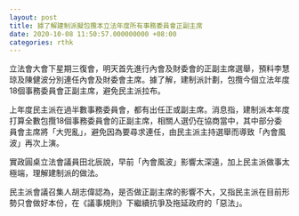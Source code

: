 ```yaml
---
layout: post
title: 據了解建制派擬包攬本立法年度所有事務委員會正副主席
date: 2020-10-08 11:50:57.000000000 +08:00
categories: rthk
---
```


立法會大會下星期三復會，明天首先進行內會及財委會的正副主席選舉，預料李慧琼及陳健波分別連任內會及財委會主席。據了解，建制派計劃，包攬今個立法年度18個事務委員會正副主席，避免民主派拉布。

上年度民主派在過半數事務委員會，都有出任正或副主席。消息指，建制派本年度打算全數包攬18個事務委員會的正副主席，相關人選仍在協商當中，其中部分委員會主席將「大兜亂」，避免因為要尋求連任，由民主派主持選舉而導致「內會風波」再次上演。

實政圓桌立法會議員田北辰說，早前「內會風波」影響太深遠，加上民主派做事太極端，理解建制派的做法。

民主派會議召集人胡志偉認為，是否做正副主席的影響不大，又指民主派在目前形勢只會做好本份，在《議事規則》下繼續抗爭及拖延政府的「惡法」。
